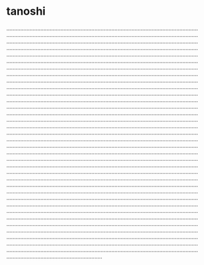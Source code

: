# tanoshi

..................................................................................................................................................................................................................................................................................................................................................................................................................................................................................................................................................................................................................................................................................................................................................................................................................................................................................................................................................................................................................................................................................................................................................................................................................................................................................................................................................................................................................................................................................................................................................................................................................................................................................................................................................................................................................................................................................................................................................................................................................................................................................................................................................................................................................................................................................................................................................................................................................................................................................................................................................................................................................................................................................................................................................................................................................................................................................................................................................................................................................................................................................................................................................................................................................................................................................................................................................................................................................................................................................................................................................................................................................................................................................................................................................................................................................................................................................................................................................................................................................................................................................................................................................................................................................................................................................................................................................................................................................................................................................................................................................................................
